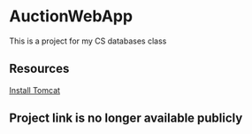 # AuctionWebApp

This is a project for my CS databases class

## Resources

[Install Tomcat](https://linuxize.com/post/how-to-install-tomcat-9-on-ubuntu-18-04/)


## Project link is no longer available publicly

